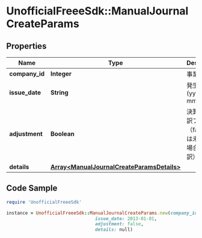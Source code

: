 # UnofficialFreeeSdk::ManualJournalCreateParams

## Properties

Name | Type | Description | Notes
------------ | ------------- | ------------- | -------------
**company_id** | **Integer** | 事業所ID | 
**issue_date** | **String** | 発生日 (yyyy-mm-dd) | 
**adjustment** | **Boolean** | 決算整理仕訳フラグ（falseまたは未指定の場合: 日常仕訳） | [optional] 
**details** | [**Array&lt;ManualJournalCreateParamsDetails&gt;**](ManualJournalCreateParamsDetails.md) |  | 

## Code Sample

```ruby
require 'UnofficialFreeeSdk'

instance = UnofficialFreeeSdk::ManualJournalCreateParams.new(company_id: 1,
                                 issue_date: 2013-01-01,
                                 adjustment: false,
                                 details: null)
```


